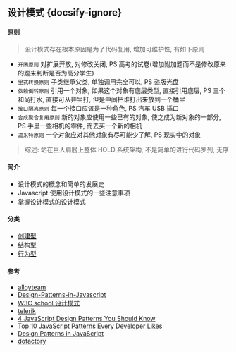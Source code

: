 ## 设计模式 {docsify-ignore}

#### 原则

> 设计模式存在根本原因是为了代码复用, 增加可维护性, 有如下原则

- `开闭原则` 对扩展开放, 对修改关闭, PS 高考的试卷(增加附加题而不是修改原来的题来判断是否为高分学生)
- `里式转换原则` 子类继承父类, 单独调用完全可以, PS 盗版光盘
- `依赖倒转原则` 引用一个对象, 如果这个对象有底层类型, 直接引用底层, PS 三个和尚打水, 直接可从井里打, 但是中间把谁打出来放到一个桶里
- `接口隔离原则` 每一个接口应该是一种角色, PS 汽车 USB 插口
- `合成聚合复用原则` 新的对象应使用一些已有的对象, 使之成为新对象的一部分, PS 手里一些相机的零件, 而去买一个新的相机
- `迪米特原则` 一个对象应对其他对象有尽可能少了解, PS 现实中的对象

> 综述: 站在巨人肩膀上整体 HOLD 系统架构, 不是简单的进行代码罗列, 无序

#### 简介

- 设计模式的概念和简单的发展史
- Javascript 使用设计模式的一些注意事项
- 掌握设计模式的设计模式

#### 分类

- [创建型](./Creational)
- [结构型]()
- [行为型]()

#### 参考

- [alloyteam](http://www.alloyteam.com/2012/10/common-javascript-design-patterns/)
- [Design-Patterns-in-Javascript](https://tcorral.github.io/Design-Patterns-in-Javascript/)
- [W3C school 设计模式](https://www.w3cschool.cn/zobyhd/)
- [telerik](https://www.telerik.com/blogs/design-patterns-in-javascript)
- [4 JavaScript Design Patterns You Should Know](https://scotch.io/bar-talk/4-javascript-design-patterns-you-should-know)
- [Top 10 JavaScript Patterns Every Developer Likes](https://dev.to/shijiezhou/top-10-javascript-patterns-every-developers-like-168p)
- [Design Patterns in JavaScript](https://levelup.gitconnected.com/design-patterns-in-javascript-bbef243a5044)
- [dofactory](https://www.dofactory.com/javascript/design-patterns)
